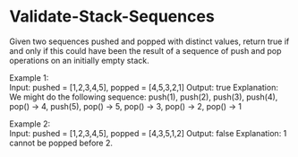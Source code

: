 # Validate-Stack-Sequences
Given two sequences pushed and popped with distinct values, return true if and only if this could have been the result of a sequence of push and pop operations on an initially empty stack.     

Example 1:  
Input: pushed = [1,2,3,4,5], popped = [4,5,3,2,1] 
Output: true 
Explanation: We might do the following sequence: push(1), push(2), push(3), push(4), pop() -> 4, push(5), pop() -> 5, pop() -> 3, pop() -> 2, pop() -> 1 

Example 2:  
Input: pushed = [1,2,3,4,5], popped = [4,3,5,1,2] 
Output: false 
Explanation: 1 cannot be popped before 2.
